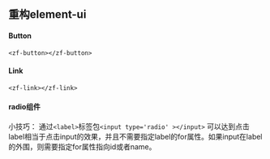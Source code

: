 ## 重构element-ui

#### Button
`<zf-button></zf-button>`

#### Link
`<zf-link></zf-link>`


#### radio组件
小技巧： 通过`<label>`标签包`<input type='radio' ></input>` 可以达到点击label相当于点击input的效果，并且不需要指定label的for属性。如果input在label的外围，则需要指定for属性指向id或者name。
